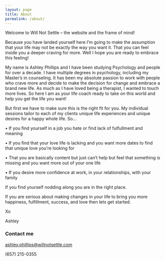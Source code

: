 ```yaml
---
layout: page
title: About
permalink: /about/
---
```


Welcome to Will Not Settle – the website and the frame of mind!

Because you have landed yourself here I’m going to make the assumption that your life may not be exactly the way you want it. That you can feel inside you a deeper craving for more. Well I hope you are ready to embrace this feeling!

My name is Ashley Phillips and I have been studying Psychology and people for over a decade. I have multiple degrees in psychology, including my Master’s in counseling. It has been my absolute passion to work with people who crave more and decide to make the decision for change and embrace a brand new life. As much as I have loved being a therapist, I wanted to touch more lives. So here I am as your life coach ready to take on this world and help you get the life you want!

But first we have to make sure this is the right fit for you. My individual sessions tailor to each of my clients unique life experiences and unique desires for a happy whole life. So…

• If you find yourself in a job you hate or find lack of fulfullment and meaning

• If you find that your love life is lacking and you want more dates to find that unique love you’re looking for

• That you are basically content but just can’t help but feel that something is missing and you want more out of your one life

• If you desire more confidence at work, in your relationships, with your family

If you find yourself nodding along you are in the right place.

If you are serious about making changes in your life to bring you more happiness, fulfillment, success, and love then lets get started.

Xo

Ashley


### Contact me

ashley.phillips@willnotsettle.com

(657) 215-0355
